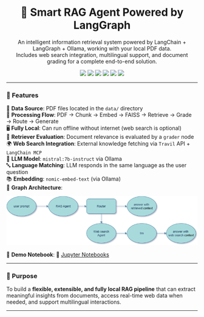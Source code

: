 <h1 align="center">🧠 Smart RAG Agent Powered by LangGraph</h1>
<p align="center">
    An intelligent information retrieval system powered by LangChain + LangGraph + Ollama, working with your local PDF data. <br>
    Includes web search integration, multilingual support, and document grading for a complete end-to-end solution.
</p>

<p align="center">
  <img src="https://img.shields.io/badge/LangChain-0.1.x-blue?logo=python">
  <img src="https://img.shields.io/badge/LangGraph-Router%20+%20Grader%20Graph-9cf?logo=graphql">
  <img src="https://img.shields.io/badge/Ollama-Mistral%207B-success?logo=chatbot">
  <img src="https://img.shields.io/badge/FAISS-Vector%20Search-brightgreen">
  <img src="https://img.shields.io/badge/WebSearch-Travil-red?logo=google">
  <img src="https://img.shields.io/badge/MultiLang-Supported-lightgrey?logo=translate">
</p>

---

### 🚀 Features

📂 **Data Source**: PDF files located in the `data/` directory  
🧩 **Processing Flow**: PDF → Chunk → Embed → FAISS → Retrieve → Grade → Route → Generate  
🖥️ **Fully Local**: Can run offline without internet (web search is optional)  
🔎 **Retriever Evaluation**: Document relevance is evaluated by a `grader` node  
🌍 **Web Search Integration**: External knowledge fetching via `Travil` API + `LangChain MCP`  
🧠 **LLM Model**: `mistral:7b-instruct` via Ollama  
🔤 **Language Matching**: LLM responds in the same language as the user question  
📚 **Embedding**: `nomic-embed-text` (via Ollama)  
🧠 **Graph Architecture**:  


![Test Image 1](https://github.com/fgunestas/RAG_Project/blob/main/graph.png)

📓 **Demo Notebook**: 📖 [Jupyter Notebooks](https://nbviewer.org/github/fgunestas/RAG_Project/blob/main/test_notebook.ipynb)

---

### 🎯 Purpose

To build a **flexible, extensible, and fully local RAG pipeline** that can extract meaningful insights from documents, access real-time web data when needed, and support multilingual interactions.

---
